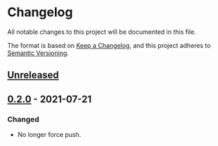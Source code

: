 # Changelog

All notable changes to this project will be documented in this file.

The format is based on [Keep a Changelog](https://keepachangelog.com/en/1.0.0/),
and this project adheres to [Semantic Versioning](https://semver.org/spec/v2.0.0.html).

## [Unreleased]

## [0.2.0] - 2021-07-21

### Changed

- No longer force push.

[Unreleased]: https://github.com/giantswarm/subtree-util/compare/v0.2.0...HEAD
[0.2.0]: https://github.com/giantswarm/subtree-util/releases/tag/v0.2.0

